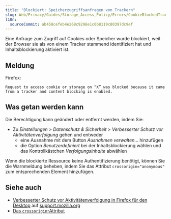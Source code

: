```yaml
---
title: "Blockiert: Speicherzugriffsanfragen von Trackern"
slug: Web/Privacy/Guides/Storage_Access_Policy/Errors/CookieBlockedTracker
l10n:
  sourceCommit: ab458cefeb4e268c9298e1c6b8119c80397dc9ef
---
```


Eine Anfrage zum Zugriff auf Cookies oder Speicher wurde blockiert, weil der Browser sie als von einem Tracker stammend identifiziert hat und Inhaltsblockierung aktiviert ist.

## Meldung

Firefox:

```plain
Request to access cookie or storage on “X” was blocked because it came from a tracker and content blocking is enabled.
```

## Was getan werden kann

Die Berechtigung kann geändert oder entfernt werden, indem Sie:

- Zu _Einstellungen > Datenschutz & Sicherheit > Verbesserter Schutz vor Aktivitätenverfolgung_ gehen und entweder
  - eine Ausnahme mit dem Button _Ausnahmen verwalten_... hinzufügen
  - die Option _Benutzerdefiniert_ bei der Inhaltsblockierung wählen und das Kontrollkästchen _Verfolgungsinhalte_ abwählen

Wenn die blockierte Ressource keine Authentifizierung benötigt, können Sie die Warnmeldung beheben, indem Sie das Attribut `crossorigin="anonymous"` zum entsprechenden Element hinzufügen.

## Siehe auch

- [Verbesserter Schutz vor Aktivitätenverfolgung in Firefox für den Desktop](https://support.mozilla.org/en-US/kb/enhanced-tracking-protection-firefox-desktop) auf [support.mozilla.org](https://support.mozilla.org/)
- [Das `crossorigin`-Attribut](/de/docs/Web/HTML/Reference/Attributes/crossorigin)
